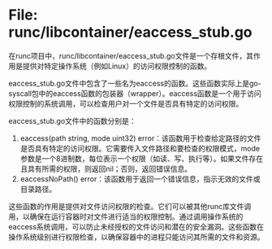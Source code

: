 # File: runc/libcontainer/eaccess_stub.go

在runc项目中，runc/libcontainer/eaccess_stub.go文件是一个存根文件，其作用是提供对特定操作系统（例如Linux）的访问权限控制的函数。

eaccess_stub.go文件中包含了一些名为eaccess的函数。这些函数实际上是go-syscall包中的eaccess函数的包装器（wrapper）。eaccess函数是一个用于访问权限控制的系统调用，可以检查用户对一个文件是否具有特定的访问权限。

eaccess_stub.go文件中的函数分别是：
1. eaccess(path string, mode uint32) error：该函数用于检查给定路径的文件是否具有特定的访问权限。它需要传入文件路径和要检查的权限模式，mode参数是一个8进制数，每位表示一个权限（如读、写、执行等）。如果文件存在且具有所需的权限，则返回nil；否则，返回错误信息。
2. eaccessNoPath() error：该函数用于返回一个错误信息，指示无效的文件或目录路径。

这些函数的作用是提供对文件访问权限的检查。它们可以被其他runc库文件调用，以确保在运行容器时对文件进行适当的权限控制。通过调用操作系统的eaccess系统调用，可以防止未经授权的文件访问和潜在的安全漏洞。这些函数在操作系统级别进行权限检查，以确保容器中的进程只能访问其所需的文件和资源。

